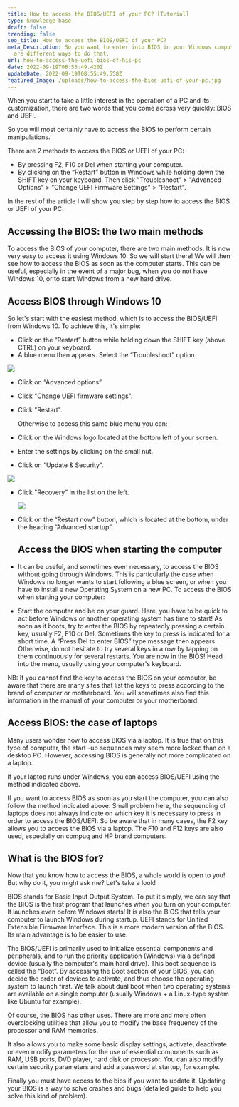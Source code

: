 ```yaml
---
title: How to access the BIOS/UEFI of your PC? [Tutorial]
type: knowledge-base
draft: false
trending: false
seo_title: How to access the BIOS/UEFI of your PC?
meta_Description: So you want to enter into BIOS in your Windows computer? Here
  are different ways to do that.
url: how-to-access-the-uefi-bios-of-his-pc
date: 2022-09-19T08:55:49.420Z
updateDate: 2022-09-19T08:55:49.558Z
featured_Image: /uploads/how-to-access-the-bios-uefi-of-your-pc.jpg
---
```

When you start to take a little interest in the operation of a PC and its customization, there are two words that you come across very quickly: BIOS and UEFI.

So you will most certainly have to access the BIOS to perform certain manipulations.

There are 2 methods to access the BIOS or UEFI of your PC:

* By pressing F2, F10 or Del when starting your computer.
* By clicking on the “Restart” button in Windows while holding down the SHIFT key on your keyboard. Then click "Troubleshoot" > "Advanced Options" > "Change UEFI Firmware Settings" > "Restart".

In the rest of the article I will show you step by step how to access the BIOS or UEFI of your PC.

## Accessing the BIOS: the two main methods

To access the BIOS of your computer, there are two main methods. It is now very easy to access it using Windows 10. So we will start there! We will then see how to access the BIOS as soon as the computer starts. This can be useful, especially in the event of a major bug, when you do not have Windows 10, or to start Windows from a new hard drive.

## Access BIOS through Windows 10

So let's start with the easiest method, which is to access the BIOS/UEFI from Windows 10. To achieve this, it's simple:

* Click on the “Restart” button while holding down the SHIFT key (above CTRL) on your keyboard.
* A blue menu then appears. Select the “Troubleshoot” option.

![](/uploads/access-bios-through-windows-10.jpg)

* Click on “Advanced options”.
* Click "Change UEFI firmware settings".
* Click "Restart".

  Otherwise to access this same blue menu you can:
* Click on the Windows logo located at the bottom left of your screen.
* Enter the settings by clicking on the small nut.
* Click on “Update & Security”.



![](/uploads/click-on-“update-security”..jpg)



* Click "Recovery" in the list on the left.

  ![](/uploads/windows-update.jpg)
* Click on the “Restart now” button, which is located at the bottom, under the heading “Advanced startup”.

  ## Access the BIOS when starting the computer
* It can be useful, and sometimes even necessary, to access the BIOS without going through Windows. This is particularly the case when Windows no longer wants to start following a blue screen, or when you have to install a new Operating System on a new PC. To access the BIOS when starting your computer:
* Start the computer and be on your guard. Here, you have to be quick to act before Windows or another operating system has time to start!
  As soon as it boots, try to enter the BIOS by repeatedly pressing a certain key, usually F2, F10 or Del. Sometimes the key to press is indicated for a short time. A “Press Del to enter BIOS” type message then appears. Otherwise, do not hesitate to try several keys in a row by tapping on them continuously for several restarts.
  You are now in the BIOS! Head into the menu, usually using your computer's keyboard.

NB: If you cannot find the key to access the BIOS on your computer, be aware that there are many sites that list the keys to press according to the brand of computer or motherboard. You will sometimes also find this information in the manual of your computer or your motherboard.

## Access BIOS: the case of laptops

Many users wonder how to access BIOS via a laptop. It is true that on this type of computer, the start -up sequences may seem more locked than on a desktop PC. However, accessing BIOS is generally not more complicated on a laptop.

If your laptop runs under Windows, you can access BIOS/UEFI using the method indicated above.

If you want to access BIOS as soon as you start the computer, you can also follow the method indicated above. Small problem here, the sequencing of laptops does not always indicate on which key it is necessary to press in order to access the BIOS/UEFI. So be aware that in many cases, the F2 key allows you to access the BIOS via a laptop. The F10 and F12 keys are also used, especially on compuq and HP brand computers.

## What is the BIOS for?

Now that you know how to access the BIOS, a whole world is open to you! But why do it, you might ask me? Let's take a look!

BIOS stands for Basic Input Output System. To put it simply, we can say that the BIOS is the first program that launches when you turn on your computer. It launches even before Windows starts! It is also the BIOS that tells your computer to launch Windows during startup. UEFI stands for Unified Extensible Firmware Interface. This is a more modern version of the BIOS. Its main advantage is to be easier to use.

The BIOS/UEFI is primarily used to initialize essential components and peripherals, and to run the priority application (Windows) via a defined device (usually the computer's main hard drive). This boot sequence is called the “Boot“. By accessing the Boot section of your BIOS, you can decide the order of devices to activate, and thus choose the operating system to launch first. We talk about dual boot when two operating systems are available on a single computer (usually Windows + a Linux-type system like Ubuntu for example).

Of course, the BIOS has other uses. There are more and more often overclocking utilities that allow you to modify the base frequency of the processor and RAM memories.

It also allows you to make some basic display settings, activate, deactivate or even modify parameters for the use of essential components such as RAM, USB ports, DVD player, hard disk or processor. You can also modify certain security parameters and add a password at startup, for example.

Finally you must have access to the bios if you want to update it. Updating your BIOS is a way to solve crashes and bugs (detailed guide to help you solve this kind of problem).